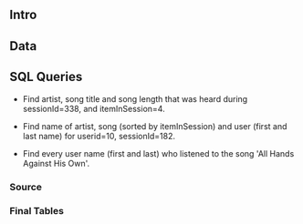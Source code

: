 ## Intro

## Data


## SQL Queries

* Find artist, song title and song length that was heard during sessionId=338, and itemInSession=4.  

* Find name of artist, song (sorted by itemInSession) and user (first and last name) for userid=10, sessionId=182.    

* Find every user name (first and last) who listened to the song 'All Hands Against His Own'.  


### Source 

### Final Tables